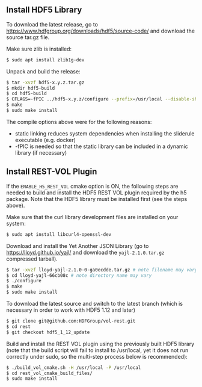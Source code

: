 ## Install HDF5 Library

To download the latest release, go to https://www.hdfgroup.org/downloads/hdf5/source-code/ and download the source tar.gz file.

Make sure zlib is installed:
```bash
$ sudo apt install zlib1g-dev
```

Unpack and build the release:
```bash
$ tar -xvzf hdf5-x.y.z.tar.gz
$ mkdir hdf5-build
$ cd hdf5-build
$ CFLAGS=-fPIC ../hdf5-x.y.z/configure --prefix=/usr/local --disable-shared --enable-build-mode=debug --enable-cxx
$ make
$ sudo make install
```

The compile options above were for the following reasons:
* static linking reduces system dependencies when installing the sliderule executable (e.g. docker)
* -fPIC is needed so that the static library can be included in a dynamic library (if necessary)

## Install REST-VOL Plugin

If the `ENABLE_H5_REST_VOL` cmake option is ON, the following steps are needed to build and install the HDF5 REST VOL plugin required by the h5 package.  Note that the HDF5 library must be installed first (see the steps above).

Make sure that the curl library development files are installed on your system:
```bash
$ sudo apt install libcurl4-openssl-dev
```

Download and install the Yet Another JSON Library (go to https://lloyd.github.io/yajl/ and download the `yajl-2.1.0.tar.gz` compressed tarball).
```bash
$ tar -xvzf lloyd-yajl-2.1.0-0-ga0ecdde.tar.gz # note filename may vary
$ cd lloyd-yajl-66cb08c # note directory name may vary
$ ./configure
$ make
$ sudo make install
```

To download the latest source and switch to the latest branch (which is necessary in order to work with HDF5 1.12 and later)
```bash
$ git clone git@github.com:HDFGroup/vol-rest.git
$ cd rest
$ git checkout hdf5_1_12_update
```

Build and install the REST VOL plugin using the previously built HDF5 library (note that the build script will fail to install to /usr/local, yet it does not run correctly under sudo, so the multi-step process below is recommended):
```bash
$ ./build_vol_cmake.sh -H /usr/local -P /usr/local
$ cd rest_vol_cmake_build_files/
$ sudo make install
```